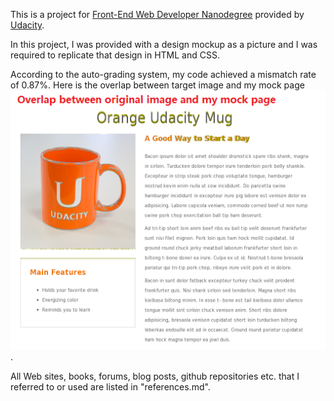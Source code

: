 This is a project for [Front-End Web Developer Nanodegree](https://www.udacity.com/course/nd001) provided by [Udacity](https://www.udacity.com). 

In this project, I was provided with a design mockup as a picture and I was required to replicate that design in HTML and CSS. 

According to the auto-grading system, my code achieved a mismatch rate of 0.87%. Here is the overlap between target image and my mock page ![overlap](mock-overlap.png).

All Web sites, books, forums, blog posts, github repositories etc. that I referred to or used are listed in "references.md". 